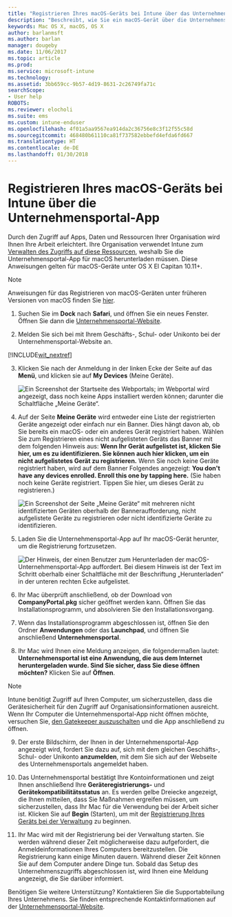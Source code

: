 ```yaml
---
title: "Registrieren Ihres macOS-Geräts bei Intune über das Unternehmensportal | Microsoft-Dokumentation"
description: "Beschreibt, wie Sie ein macOS-Gerät über die Unternehmensportal-App bei Intune registrieren"
keywords: Mac OS X, macOS, OS X
author: barlanmsft
ms.author: barlan
manager: dougeby
ms.date: 11/06/2017
ms.topic: article
ms.prod: 
ms.service: microsoft-intune
ms.technology: 
ms.assetid: 3bb659cc-9b57-4d19-8631-2c26749fa71c
searchScope:
- User help
ROBOTS: 
ms.reviewer: elocholi
ms.suite: ems
ms.custom: intune-enduser
ms.openlocfilehash: 4f01a5aa9567ea914da2c36756e8c3f12f55c58d
ms.sourcegitcommit: 468480b61110ca81f737582ebbefd4efda6fd667
ms.translationtype: HT
ms.contentlocale: de-DE
ms.lasthandoff: 01/30/2018
---
```

# <a name="enroll-your-macos-device-in-intune-with-the-company-portal-app"></a>Registrieren Ihres macOS-Geräts bei Intune über die Unternehmensportal-App

Durch den Zugriff auf Apps, Daten und Ressourcen Ihrer Organisation wird Ihnen Ihre Arbeit erleichtert. Ihre Organisation verwendet Intune zum [Verwalten des Zugriffs auf diese Ressourcen](what-happens-if-you-install-the-Company-Portal-app-and-enroll-your-device-in-intune-macos.md), weshalb Sie die Unternehmensportal-App für macOS herunterladen müssen. Diese Anweisungen gelten für macOS-Geräte unter OS X El Capitan 10.11+.

> [!NOTE]
> Anweisungen für das Registrieren von macOS-Geräten unter früheren Versionen von macOS finden Sie [hier](enroll-your-device-in-intune-macos-legacy.md).

1. Suchen Sie im __Dock__ nach __Safari__, und öffnen Sie ein neues Fenster. Öffnen Sie dann die [Unternehmensportal-Website](https://portal.manage.microsoft.com#HelpDeskDialog).

2. Melden Sie sich bei mit Ihrem Geschäfts-, Schul- oder Unikonto bei der Unternehmensportal-Website an.

  [!INCLUDE[wit_nextref](includes/end-user-password-guidance.md)]

3. Klicken Sie nach der Anmeldung in der linken Ecke der Seite auf das **Menü**, und klicken sie auf **My Devices** (Meine Geräte).

   ![Ein Screenshot der Startseite des Webportals; im Webportal wird angezeigt, dass noch keine Apps installiert werden können; darunter die Schaltfläche „Meine Geräte“.](./media/macOS_enroll_001_landing_page.png)

4. Auf der Seite __Meine Geräte__ wird entweder eine Liste der registrierten Geräte angezeigt oder einfach nur ein Banner. Dies hängt davon ab, ob Sie bereits ein macOS- oder ein anderes Gerät registriert haben. Wählen Sie zum Registrieren eines nicht aufgelisteten Geräts das Banner mit dem folgenden Hinweis aus: __Wenn Ihr Gerät aufgelistet ist, klicken Sie hier, um es zu identifizieren. Sie können auch hier klicken, um ein nicht aufgelistetes Gerät zu registrieren.__ Wenn Sie noch keine Geräte registriert haben, wird auf dem Banner Folgendes angezeigt: **You don't have any devices enrolled. Enroll this one by tapping here.** (Sie haben noch keine Geräte registriert. Tippen Sie hier, um dieses Gerät zu registrieren.)

    ![Ein Screenshot der Seite „Meine Geräte“ mit mehreren nicht identifizierten Geräten oberhalb der Banneraufforderung, nicht aufgelistete Geräte zu registrieren oder nicht identifizierte Geräte zu identifizieren.](./media/macOS_enroll_002_tap_here_banner.png)

5. Laden Sie die Unternehmensportal-App auf Ihr macOS-Gerät herunter, um die Registrierung fortzusetzen.

    ![Der Hinweis, der einen Benutzer zum Herunterladen der macOS-Unternehmensportal-App auffordert. Bei diesem Hinweis ist der Text im Schritt oberhalb einer Schaltfläche mit der Beschriftung „Herunterladen“ in der unteren rechten Ecke aufgelistet.](./media/macOS_enroll_IWP_CP_app_notice.png)

6. Ihr Mac überprüft anschließend, ob der Download von **CompanyPortal.pkg** sicher geöffnet werden kann. Öffnen Sie das Installationsprogramm, und absolvieren Sie den Installationsvorgang.

7. Wenn das Installationsprogramm abgeschlossen ist, öffnen Sie den Ordner **Anwendungen** oder das **Launchpad**, und öffnen Sie anschließend **Unternehmensportal**.

8. Ihr Mac wird Ihnen eine Meldung anzeigen, die folgendermaßen lautet: **Unternehmensportal ist eine Anwendung, die aus dem Internet heruntergeladen wurde. Sind Sie sicher, dass Sie diese öffnen möchten?** Klicken Sie auf **Öffnen**.

  > [!NOTE]
  > Intune benötigt Zugriff auf Ihren Computer, um sicherzustellen, dass die Gerätesicherheit für den Zugriff auf Organisationsinformationen ausreicht. Wenn Ihr Computer die Unternehmensportal-App nicht öffnen möchte, versuchen Sie, [den Gatekeeper auszuschalten](https://support.apple.com/HT202491) und die App anschließend zu öffnen.

9. Der erste Bildschirm, der Ihnen in der Unternehmensportal-App angezeigt wird, fordert Sie dazu auf, sich mit dem gleichen Geschäfts-, Schul- oder Unikonto **anzumelden**, mit dem Sie sich auf der Webseite des Unternehmensportals angemeldet haben.

10. Das Unternehmensportal bestätigt Ihre Kontoinformationen und zeigt Ihnen anschließend Ihre **Geräteregistrierungs-** und **Gerätekompatibilitätsstatus** an. Es werden gelbe Dreiecke angezeigt, die Ihnen mitteilen, dass Sie Maßnahmen ergreifen müssen, um sicherzustellen, dass Ihr Mac für die Verwendung bei der Arbeit sicher ist. Klicken Sie auf **Begin** (Starten), um mit der [Registrierung Ihres Geräts bei der Verwaltung](what-info-can-your-company-see-when-you-enroll-your-device-in-intune.md) zu beginnen.

11. Ihr Mac wird mit der Registrierung bei der Verwaltung starten. Sie werden während dieser Zeit möglicherweise dazu aufgefordert, die Anmeldeinformationen Ihres Computers bereitzustellen. Die Registrierung kann einige Minuten dauern. Während dieser Zeit können Sie auf dem Computer andere Dinge tun. Sobald das Setup des Unternehmenszugriffs abgeschlossen ist, wird Ihnen eine Meldung angezeigt, die Sie darüber informiert.

Benötigen Sie weitere Unterstützung? Kontaktieren Sie die Supportabteilung Ihres Unternehmens. Sie finden entsprechende Kontaktinformationen auf der [Unternehmensportal-Website](https://portal.manage.microsoft.com#HelpDeskDialog).
